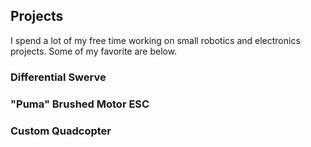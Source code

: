 ## Projects

I spend a lot of my free time working on small robotics and electronics projects.
Some of my favorite are below.

### Differential Swerve

### "Puma" Brushed Motor ESC

### Custom Quadcopter